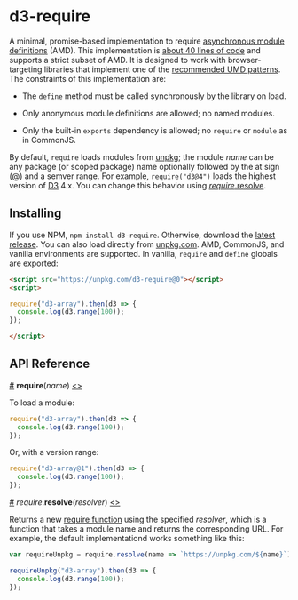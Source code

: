 # d3-require

A minimal, promise-based implementation to require [asynchronous module definitions](https://github.com/amdjs/amdjs-api/blob/master/AMD.md) (AMD). This implementation is [about 40 lines of code](https://github.com/d3/d3-require/blob/master/index.js) and supports a strict subset of AMD. It is designed to work with browser-targeting libraries that implement one of the [recommended UMD patterns](https://github.com/umdjs/umd). The constraints of this implementation are:

* The `define` method must be called synchronously by the library on load.

* Only anonymous module definitions are allowed; no named modules.

* Only the built-in `exports` dependency is allowed; no `require` or `module` as in CommonJS.

By default, `require` loads modules from [unpkg](https://unpkg.com/); the module *name* can be any package (or scoped package) name optionally followed by the at sign (@) and a semver range. For example, `require("d3@4")` loads the highest version of [D3](https://d3js.org) 4.x. You can change this behavior using [*require*.resolve](#require_resolve).

## Installing

If you use NPM, `npm install d3-require`. Otherwise, download the [latest release](https://github.com/d3/d3-require/releases/latest). You can also load directly from [unpkg.com](https://unpkg.com/d3-require/). AMD, CommonJS, and vanilla environments are supported. In vanilla, `require` and `define` globals are exported:

```html
<script src="https://unpkg.com/d3-require@0"></script>
<script>

require("d3-array").then(d3 => {
  console.log(d3.range(100));
});

</script>
```

## API Reference

<a href="#require" name="require">#</a> <b>require</b>(<i>name</i>) [<>](https://github.com/d3/d3-require/blob/master/index.js#L6 "Source")

To load a module:

```js
require("d3-array").then(d3 => {
  console.log(d3.range(100));
});
```

Or, with a version range:

```js
require("d3-array@1").then(d3 => {
  console.log(d3.range(100));
});
```

<a href="#require_resolve" name="require_resolve">#</a> <i>require</i>.<b>resolve</b>(<i>resolver</i>) [<>](https://github.com/d3/d3-require/blob/master/index.js#L22 "Source")

Returns a new [require function](#require) using the specified *resolver*, which is a function that takes a module name and returns the corresponding URL. For example, the default implementationd works something like this:

```js
var requireUnpkg = require.resolve(name => `https://unpkg.com/${name}`);

requireUnpkg("d3-array").then(d3 => {
  console.log(d3.range(100));
});
```
